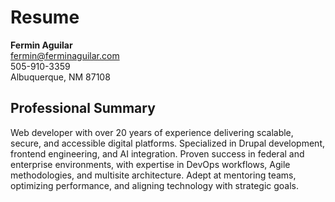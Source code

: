# Resume
**Fermin Aguilar**<br>
fermin@ferminaguilar.com<br>
505-910-3359<br>
Albuquerque, NM 87108

## Professional Summary
Web developer with over 20 years of experience delivering scalable, secure, and accessible digital platforms. Specialized in Drupal development, frontend engineering, and AI integration. Proven success in federal and enterprise environments, with expertise in DevOps workflows, Agile methodologies, and multisite architecture. Adept at mentoring teams, optimizing performance, and aligning technology with strategic goals.
